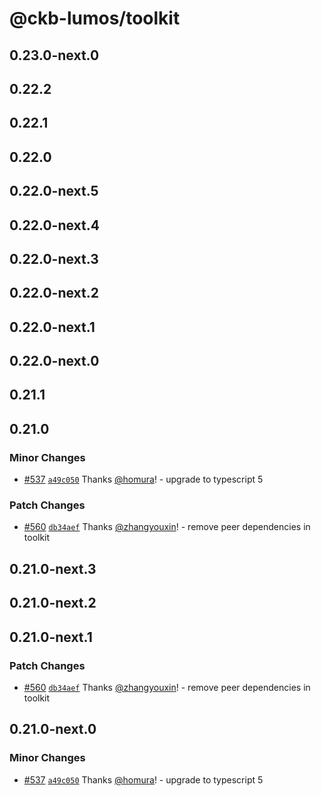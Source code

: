 # @ckb-lumos/toolkit

## 0.23.0-next.0

## 0.22.2

## 0.22.1

## 0.22.0

## 0.22.0-next.5

## 0.22.0-next.4

## 0.22.0-next.3

## 0.22.0-next.2

## 0.22.0-next.1

## 0.22.0-next.0

## 0.21.1

## 0.21.0

### Minor Changes

- [#537](https://github.com/ckb-js/lumos/pull/537) [`a49c050`](https://github.com/ckb-js/lumos/commit/a49c050806de8b4c8d5e490fd36022c31382c98c) Thanks [@homura](https://github.com/homura)! - upgrade to typescript 5

### Patch Changes

- [#560](https://github.com/ckb-js/lumos/pull/560) [`db34aef`](https://github.com/ckb-js/lumos/commit/db34aefd75604a996f1575de2804b57482bccec0) Thanks [@zhangyouxin](https://github.com/zhangyouxin)! - remove peer dependencies in toolkit

## 0.21.0-next.3

## 0.21.0-next.2

## 0.21.0-next.1

### Patch Changes

- [#560](https://github.com/ckb-js/lumos/pull/560) [`db34aef`](https://github.com/ckb-js/lumos/commit/db34aefd75604a996f1575de2804b57482bccec0) Thanks [@zhangyouxin](https://github.com/zhangyouxin)! - remove peer dependencies in toolkit

## 0.21.0-next.0

### Minor Changes

- [#537](https://github.com/ckb-js/lumos/pull/537) [`a49c050`](https://github.com/ckb-js/lumos/commit/a49c050806de8b4c8d5e490fd36022c31382c98c) Thanks [@homura](https://github.com/homura)! - upgrade to typescript 5
